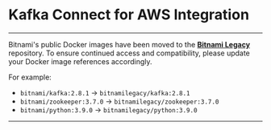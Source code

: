 # Kafka Connect for AWS Integration

---

Bitnami's public Docker images have been moved to the [**Bitnami Legacy**](https://hub.docker.com/u/bitnamilegacy) repository. To ensure continued access and compatibility, please update your Docker image references accordingly.

For example:

- `bitnami/kafka:2.8.1` → `bitnamilegacy/kafka:2.8.1`
- `bitnami/zookeeper:3.7.0` → `bitnamilegacy/zookeeper:3.7.0`
- `bitnami/python:3.9.0` → `bitnamilegacy/python:3.9.0`

---
